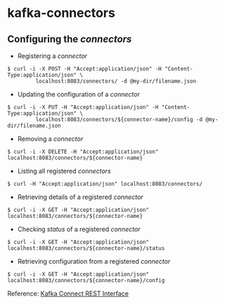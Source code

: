 kafka-connectors
===

Configuring the _connectors_
---

+ Registering a _connector_

```shell
$ curl -i -X POST -H "Accept:application/json" -H "Content-Type:application/json" \
         localhost:8083/connectors/ -d @my-dir/filename.json
```

+ Updating the configuration of a _connector_

```shell
$ curl -i -X PUT -H "Accept:application/json" -H "Content-Type:application/json" \
         localhost:8083/connectors/${connector-name}/config -d @my-dir/filename.json
```

+ Removing a _connector_

```shell
$ curl -i -X DELETE -H "Accept:application/json" localhost:8083/connectors/${connector-name}
```

+ Listing all registered _connectors_

```shell
$ curl -H "Accept:application/json" localhost:8083/connectors/
```

+ Retrieving details of a registered _connector_

```shell
$ curl -i -X GET -H "Accept:application/json" localhost:8083/connectors/${connector-name}
```

+ Checking _status_ of a registered _connector_

```shell
$ curl -i -X GET -H "Accept:application/json" localhost:8083/connectors/${connector-name}/status
```

+ Retrieving configuration from a registered _connector_

```shell
$ curl -i -X GET -H "Accept:application/json" localhost:8083/connectors/${connector-name}/config
```

Reference: [Kafka Connect REST Interface](https://docs.confluent.io/current/connect/references/restapi.html)
